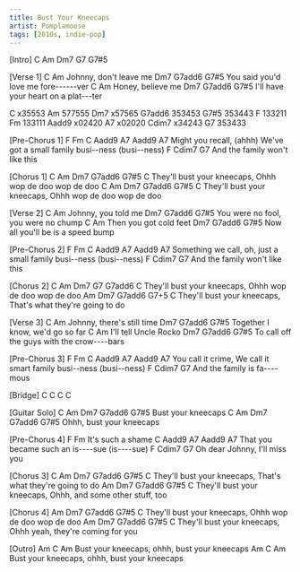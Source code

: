 ```yaml
---
title: Bust Your Kneecaps
artist: Pomplamoose
tags: [2010s, indie-pop]
---
```


[Intro]
C Am Dm7 G7 G7#5

[Verse 1]
C                   Am
Johnny, don't leave me
               Dm7        G7add6 G7#5
You said you'd love me fore------ver
C              Am
Honey, believe me
               Dm7        G7add6 G7#5
I'll have your heart on a plat---ter


C      x35553
Am     577555
Dm7    x57565
G7add6 353453
G7#5   353443
F      133211
Fm     133111
Aadd9  x02420
A7     x02020
Cdim7  x34243
G7     353433


[Pre-Chorus 1]
F                 Fm                  C            Aadd9 A7    Aadd9 A7
Might you recall, (ahhh)  We've got a small family busi--ness (busi--ness)
        F            Cdim7 G7
And the family won't like  this
 
[Chorus 1]
C                  Am         Dm7         G7add6  G7#5 C
 They'll bust your kneecaps,  Ohhh wop de doo wop de  doo
C                  Am         Dm7         G7add6  G7#5 C
 They'll bust your kneecaps,  Ohhh wop de doo wop de  doo
 
[Verse 2]
C                Am
Johnny, you told me
            Dm7            G7add6 G7#5
You were no fool, you were no     chump
C                   Am
Then you got cold feet
               Dm7     G7add6 G7#5
Now all you'll be is a speed  bump
 
[Pre-Chorus 2]
F               Fm            C              Aadd9 A7    Aadd9 A7
Something we call,   oh, just a small family busi--ness (busi--ness)
        F            Cdim7 G7
And the family won't like  this
 
[Chorus 2]
C                  Am         Dm7         G7      G7add6 C
 They'll bust your kneecaps,  Ohhh wop de doo wop de    doo
                  Am         Dm7                 G7add6 G7+5  C
They'll bust your kneecaps,  That's what they're going  to   do
 







[Verse 3]
C                     Am
Johnny, there's still time
           Dm7           G7add6 G7#5
Together I know, we'd go so     far
     C               Am
I'll tell Uncle Rocko
                Dm7           G7add6  G7#5
To call off the guys with the crow----bars
 
[Pre-Chorus 3]
F                Fm               C            Aadd9 A7    Aadd9 A7
You call it crime,     We call it smart family busi--ness (busi--ness)
        F         Cdim7 G7
And the family is fa----mous
 
[Bridge] C C C C
 
[Guitar Solo]
C          Am       Dm7 G7add6 G7#5
 Bust your kneecaps
 C              Am       Dm7 G7add6 G7#5
Ohhh, bust your kneecaps
 
[Pre-Chorus 4]
F             Fm
It's such a shame
           C            Aadd9 A7   Aadd9 A7
That you became such an is----sue (is----sue)
        F            Cdim7 G7
Oh dear Johnny, I'll miss  you
 
[Chorus 3]
C                  Am         Dm7                 G7add6 G7#5 C
 They'll bust your kneecaps,  That's what they're going  to  do
                  Am          Dm7            G7add6 G7#5   C
They'll bust your kneecaps,   Ohhh, and some other  stuff, too
 
[Chorus 4]
                  Am          Dm7         G7add6  G7#5 C
They'll bust your kneecaps,   Ohhh wop de doo wop de  doo
                  Am          Dm7                G7add6 G7#5  C
They'll bust your kneecaps,   Ohhh yeah, they're coming for  you
 
[Outro]
          Am         C               Am
Bust your kneecaps,  ohhh, bust your kneecaps
          Am         C               Am
Bust your kneecaps,  ohhh, bust your kneecaps
